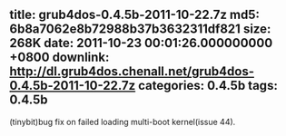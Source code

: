 title: grub4dos-0.4.5b-2011-10-22.7z
md5: 6b8a7062e8b72988b37b3632311df821
size: 268K
date: 2011-10-23 00:01:26.000000000 +0800
downlink: http://dl.grub4dos.chenall.net/grub4dos-0.4.5b-2011-10-22.7z
categories: 0.4.5b
tags: 0.4.5b
---

(tinybit)bug fix on failed loading multi-boot kernel(issue 44).